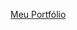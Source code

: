 <a href="https://portfolio-cristolfe.netlify.app/" target="_blank"  rel='noreferrer'>Meu Portfólio</a>
